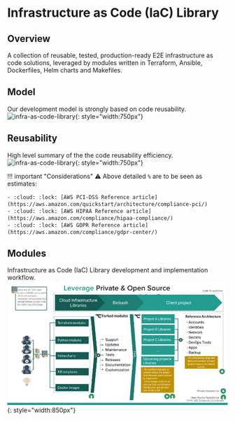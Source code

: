 # Infrastructure as Code (IaC) Library

## Overview
A collection of reusable, tested, production-ready E2E
infrastructure as code solutions, leveraged by modules written in Terraform, Ansible,
Dockerfiles, Helm charts and Makefiles.

## Model
Our development model is strongly based on code reusability.
![infra-as-code-library](../../assets/images/diagrams/infra-as-code-library-specs.png "Leverage"){: style="width:750px"}

## Reusability
High level summary of the the code reusability efficiency.
![infra-as-code-library](../../assets/images/diagrams/infra-as-code-library-reuse.png "Leverage"){: style="width:750px"}


!!! important "Considerations"
    :warning: Above detailed `%` are to be seen as estimates: 
    
    - :cloud: :lock: [AWS PCI-DSS Reference article](https://aws.amazon.com/quickstart/architecture/compliance-pci/)
    - :cloud: :lock: [AWS HIPAA Reference article](https://aws.amazon.com/compliance/hipaa-compliance/)
    - :cloud: :lock: [AWS GDPR Reference article](https://aws.amazon.com/compliance/gdpr-center/)

## Modules
Infrastructure as Code (IaC) Library development and implementation workflow.
![infra-as-code-library](../../assets/images/diagrams/infra-as-code-library-workflow.png "Leverage"){: style="width:850px"}
